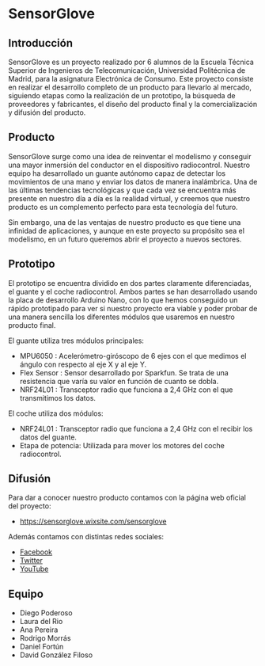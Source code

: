 # SensorGlove

## Introducción
SensorGlove es un proyecto realizado por 6 alumnos de la Escuela Técnica Superior de Ingenieros de Telecomunicación, Universidad Politécnica de Madrid, para la asignatura Electrónica de Consumo. Este proyecto consiste en realizar el desarrollo completo de un producto para llevarlo al mercado, siguiendo etapas como la realización de un prototipo, la búsqueda de proveedores y fabricantes, el diseño del producto final y la comercialización y difusión del producto.

## Producto
SensorGlove surge como una idea de reinventar el modelismo y conseguir una mayor inmersión del conductor en el dispositivo radiocontrol. Nuestro equipo ha desarrollado un guante autónomo capaz de detectar los movimientos de una mano y enviar los datos de manera inalámbrica. Una de las últimas tendencias tecnológicas y que cada vez se encuentra más presente en nuestro día a día es la realidad virtual, y creemos que nuestro producto es un complemento perfecto para esta tecnología del futuro.

Sin embargo, una de las ventajas de nuestro producto es que tiene una infinidad de aplicaciones, y aunque en este proyecto su propósito sea el modelismo, en un futuro queremos abrir el proyecto a nuevos sectores.

## Prototipo
El prototipo se encuentra dividido en dos partes claramente diferenciadas, el guante y el coche radiocontrol. Ambos partes se han desarrollado usando la placa de desarrollo Arduino Nano, con lo que hemos conseguido un rápido prototipado para ver si nuestro proyecto era viable y poder probar de una manera sencilla los diferentes módulos que usaremos en nuestro producto final.

El guante utiliza tres módulos principales:
+	MPU6050 : Acelerómetro-giróscopo de 6 ejes con el que medimos el ángulo con respecto al eje X y al eje Y.
+	Flex Sensor : Sensor desarrollado por Sparkfun. Se trata de una resistencia que varía su valor en función de cuanto se dobla.
+	NRF24L01 : Transceptor radio que funciona a 2,4 GHz con el que transmitimos los datos.

El coche utiliza dos módulos:
+	NRF24L01 : Transceptor radio que funciona a 2,4 GHz con el recibir los datos del guante.
+	Etapa de potencia: Utilizada para mover los motores del coche radiocontrol.

## Difusión
Para dar a conocer nuestro producto contamos con la página web oficial del proyecto:
+	https://sensorglove.wixsite.com/sensorglove

Además contamos con distintas redes sociales:
+	[Facebook](https://www.facebook.com/Sensor-Glove-428774670806512/)
+	[Twitter](https://twitter.com/sensorglove)
+	[YouTube](https://www.youtube.com/channel/UCL0-cJEzkYREWF3CBP17AOg)

## Equipo
+ Diego Poderoso
+ Laura del Rio
+ Ana Pereira
+ Rodrigo Morrás
+ Daniel Fortún 
+ David González Filoso

